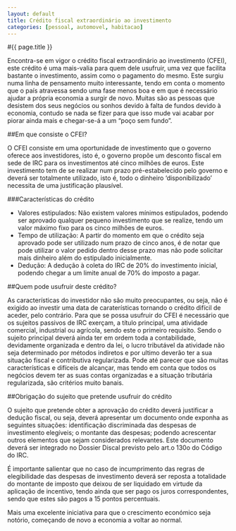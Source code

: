 ```yaml
---
layout: default
title: Crédito fiscal extraordinário ao investimento
categories: [pessoal, automovel, habitacao]
---
```


#{{ page.title }}

Encontra-se em vigor o crédito fiscal extraordinário ao investimento (CFEI), este crédito é uma mais-valia para quem dele usufruir, uma vez que facilita bastante o investimento, assim como o pagamento do mesmo. Este surgiu numa linha de pensamento muito interessante, tendo em conta o momento que o país atravessa sendo uma fase menos boa e em que é necessário ajudar a própria economia a surgir de novo. Muitas são as pessoas que desistem dos seus negócios ou sonhos devido à falta de fundos devido à economia, contudo se nada se fizer para que isso mude vai acabar por piorar ainda mais e chegar-se-á a um “poço sem fundo”.

##Em que consiste o CFEI?

O CFEI consiste em uma oportunidade de investimento que o governo oferece aos investidores, isto é, o governo propõe um desconto fiscal em sede de IRC para os investimentos até cinco milhões de euros. Este investimento tem de se realizar num prazo pré-estabelecido pelo governo e deverá ser totalmente utilizado, isto é, todo o dinheiro ‘disponibilizado’ necessita de uma justificação plausível.

###Características do crédito

* Valores estipulados: Não existem valores mínimos estipulados, podendo ser aprovado qualquer pequeno investimento que se realize, tendo um valor máximo fixo para os cinco milhões de euros.
* Tempo de utilização: A partir do momento em que o crédito seja aprovado pode ser utilizado num prazo de cinco anos, é de notar que pode utilizar o valor pedido dentro desse prazo mas não pode solicitar mais dinheiro além do estipulado inicialmente.
* Dedução: A dedução à coleta do IRC de 20% do investimento inicial, podendo chegar a um limite anual de 70% do imposto a pagar.

##Quem pode usufruir deste crédito?

As características do investidor não são muito preocupantes, ou seja, não é exigido ao investir uma data de caraterísticas tornando o crédito difícil de aceder, pelo contrário. Para que se possa usufruir do CFEI é necessário que os sujeitos passivos de IRC exerçam, a título principal, uma atividade comercial, industrial ou agrícola, sendo este o primeiro requisito. Sendo o sujeito principal deverá ainda ter em ordem toda a contabilidade, devidamente organizada e dentro da lei, o lucro tributável da atividade não seja determinado por métodos indiretos e por ultimo deverão ter a sua situação fiscal e contributiva regularizada. Pode até parecer que são muitas características e difíceis de alcançar, mas tendo em conta que todos os negócios devem ter as suas contas organizadas e a situação tributária regularizada, são critérios muito banais.

##Obrigação do sujeito que pretende usufruir do crédito

O sujeito que pretende obter a aprovação do crédito deverá justificar a dedução fiscal, ou seja, deverá apresentar um documento onde exponha as seguintes situações: identificação discriminada das despesas de investimento elegíveis; o montante das despesas; podendo acrescentar outros elementos que sejam considerados relevantes. Este documento deverá ser integrado no Dossier Discal previsto pelo art.o 130o do Código do IRC.

É importante salientar que no caso de incumprimento das regras de elegibilidade das despesas de investimento deverá ser reposta a totalidade do montante de imposto que deixou de ser liquidado em virtude da aplicação de incentivo, tendo ainda que ser pago os juros correspondentes, sendo que estes são pagos a 15 pontos percentuais.

Mais uma excelente iniciativa para que o crescimento económico seja notório, começando de novo a economia a voltar ao normal.
